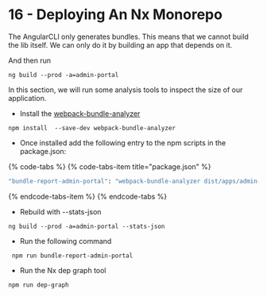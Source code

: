 # 16 - Deploying An Nx Monorepo

The AngularCLI only generates bundles. This means that we cannot build the lib itself. We can only do it by building an app that depends on it.

And then run

```text
ng build --prod -a=admin-portal
```

In this section, we will run some analysis tools to inspect the size of our application.

* Install the [webpack-bundle-analyzer](https://github.com/th0r/webpack-bundle-analyzer)

```text
npm install  --save-dev webpack-bundle-analyzer
```

* Once installed add the following entry to the npm scripts in the package.json:

{% code-tabs %}
{% code-tabs-item title="package.json" %}
```bash
"bundle-report-admin-portal": "webpack-bundle-analyzer dist/apps/admin-portal/stats.json"
```
{% endcode-tabs-item %}
{% endcode-tabs %}

* Rebuild with --stats-json

```text
ng build --prod -a=admin-portal --stats-json
```

* Run the following command

```text
 npm run bundle-report-admin-portal
```

* Run the Nx dep graph tool

```text
npm run dep-graph
```



